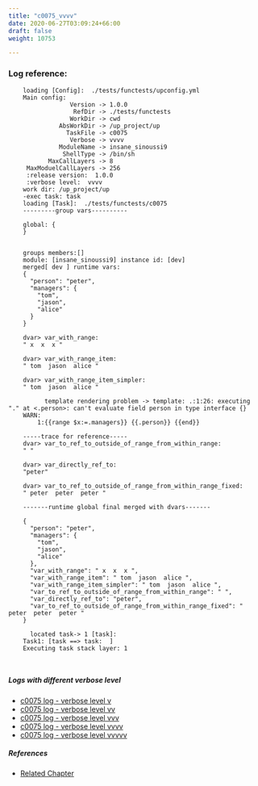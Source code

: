 ```yaml
---
title: "c0075_vvvv"
date: 2020-06-27T03:09:24+66:00
draft: false
weight: 10753

---
```


### Log reference: <no value>

```
    loading [Config]:  ./tests/functests/upconfig.yml
    Main config:
                 Version -> 1.0.0
                  RefDir -> ./tests/functests
                 WorkDir -> cwd
              AbsWorkDir -> /up_project/up
                TaskFile -> c0075
                 Verbose -> vvvv
              ModuleName -> insane_sinoussi9
               ShellType -> /bin/sh
           MaxCallLayers -> 8
     MaxModuelCallLayers -> 256
     :release version:  1.0.0
     :verbose level:  vvvv
    work dir: /up_project/up
    -exec task: task
    loading [Task]:  ./tests/functests/c0075
    ---------group vars----------
    
    global: {
    }
    
    
    groups members:[]
    module: [insane_sinoussi9] instance id: [dev]
    merged[ dev ] runtime vars:
    {
      "person": "peter",
      "managers": {
        "tom",
        "jason",
        "alice"
      }
    }
    
    dvar> var_with_range:
    " x  x  x "
    
    dvar> var_with_range_item:
    " tom  jason  alice "
    
    dvar> var_with_range_item_simpler:
    " tom  jason  alice "
    
          template rendering problem -> template: .:1:26: executing "." at <.person>: can't evaluate field person in type interface {}
    WARN:
        1:{{range $x:=.managers}} {{.person}} {{end}}
    
    -----trace for reference-----
    dvar> var_to_ref_to_outside_of_range_from_within_range:
    " "
    
    dvar> var_directly_ref_to:
    "peter"
    
    dvar> var_to_ref_to_outside_of_range_from_within_range_fixed:
    " peter  peter  peter "
    
    -------runtime global final merged with dvars-------
    
    {
      "person": "peter",
      "managers": {
        "tom",
        "jason",
        "alice"
      },
      "var_with_range": " x  x  x ",
      "var_with_range_item": " tom  jason  alice ",
      "var_with_range_item_simpler": " tom  jason  alice ",
      "var_to_ref_to_outside_of_range_from_within_range": " ",
      "var_directly_ref_to": "peter",
      "var_to_ref_to_outside_of_range_from_within_range_fixed": " peter  peter  peter "
    }
    
      located task-> 1 [task]: 
    Task1: [task ==> task:  ]
    Executing task stack layer: 1
    
    
```

##### Logs with different verbose level
* [c0075 log - verbose level v](../../logs/c0075_v)
* [c0075 log - verbose level vv](../../logs/c0075_vv)
* [c0075 log - verbose level vvv](../../logs/c0075_vvv)
* [c0075 log - verbose level vvvv](../../logs/c0075_vvvv)
* [c0075 log - verbose level vvvvv](../../logs/c0075_vvvvv)

##### References
* [Related Chapter](../../template/c0075)
